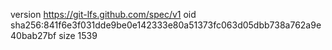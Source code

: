 version https://git-lfs.github.com/spec/v1
oid sha256:841f6e3f031dde9be0e142333e80a51373fc063d05dbb738a762a9e40bab27bf
size 1539
